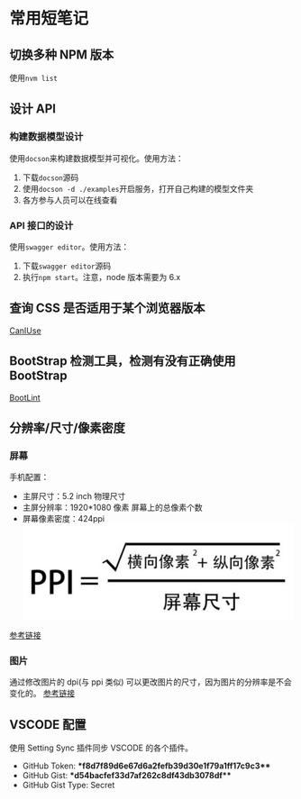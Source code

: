 # 常用短笔记

## 切换多种 NPM 版本

使用`nvm list`

## 设计 API

### 构建数据模型设计

使用`docson`来构建数据模型并可视化。使用方法：

1. 下载`docson`源码
2. 使用`docson -d ./examples`开启服务，打开自己构建的模型文件夹
3. 各方参与人员可以在线查看

### API 接口的设计

使用`swagger editor`。使用方法：

1. 下载`swagger editor`源码
2. 执行`npm start`。注意，node 版本需要为 6.x

## 查询 CSS 是否适用于某个浏览器版本

[CanIUse](https://caniuse.com/#search=user-select)

## BootStrap 检测工具，检测有没有正确使用 BootStrap

[BootLint](https://github.com/twbs/bootlint)

## 分辨率/尺寸/像素密度

### 屏幕

手机配置：

- 主屏尺寸：5.2 inch
  物理尺寸
- 主屏分辨率：1920\*1080 像素
  屏幕上的总像素个数
- 屏幕像素密度：424ppi
  ![ppi](./images/ppi.jpg)

[参考链接](https://www.jianshu.com/p/c3387bcc4f6e)

### 图片

通过修改图片的 dpi(与 ppi 类似) 可以更改图片的尺寸，因为图片的分辨率是不会变化的。
[参考链接](http://www.sohu.com/a/139247123_409010)

## VSCODE 配置

使用 Setting Sync 插件同步 VSCODE 的各个插件。

- GitHub Token: **\***f8d7f89d6e67d6a2fefb39d30e1f79a1ff17c9c3**\*\***
- GitHub Gist: **\***d54bacfef33d7af262c8df43db3078df**\*\***
- GitHub Gist Type: Secret
